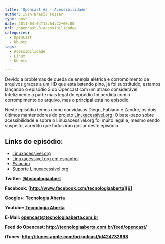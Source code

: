 ```yaml
---
title: 'Opencast #3 – Acessibilidade'
author: Ivan Brasil Fuzzer
type: post
date: 2011-04-04T13:54:22+00:00
url: /opencast-3-acessibilidade/
categories:
  - OpenCast
  - Ubuntu
tags:
  - Acessibilidade
  - Linux
  - Ubuntu

---
```

Devido a problemas de queda de energia elétrica e corrompimento de arquivos graças a um HD que está batendo pino, já foi substituído, estamos lançando o episódio 3 do Opencast com um atraso considerável. Infelizmente a parte mais legal do episódio foi perdida com o corrompimento do arquivo, mas o principal está no episódio.

Neste episódio temos como convidados Diego, Fabiano e Zandre, os dois últimos mantenedores do projeto [Linuxacessivel.org][1]. O bate-papo sobre acessibilidade e sobre o Linuxacessivel.org foi muito legal e, mesmo sendo suspeito, acredito que todos irão gostar deste episódio.

## Links do episódio:

  * [Linuxacessivel.org][1]
  * [Linuxacessivel.org em espanhol][2]
  * [Eviacam][3]
  * [Suporte Linuxacessivel.org][4]

**Twitter: [@tecnologiaabert][5]**

**Facebook: [http://www.facebook.com/tecnologiaaberta][6]**

**Google+: [Tecnologia Aberta][7]**

**Youtube: [Tecnologia Aberta][8]**

**E-Mail: <opencast@tecnologiaaberta.com.br>**

**Feed do Opencast: <http://tecnologiaaberta.com.br/feed/opencast/>**

**iTunes: <a href="http://itunes.apple.com/br/podcast/id424732898" target="_blank" rel="nofollow">http://itunes.apple.com/br/podcast/id424732898</a>**

&nbsp;

 [1]: http://linuxacessivel.org
 [2]: http://es.linuxacessivel.org
 [3]: http://www.ubuntero.com.br/2011/02/como-controlar-o-mouse-com-sua-webcam-no-ubuntu/
 [4]: http://www.linuxacessivel.org/suporte/
 [5]: http://twitter.com/tecnologiaabert
 [6]: https://www.facebook.com/tecnologiaaberta
 [7]: https://plus.google.com/u/0/b/114491525240353631044/114491525240353631044/about
 [8]: http://youtube.com/tecnologiaaberta